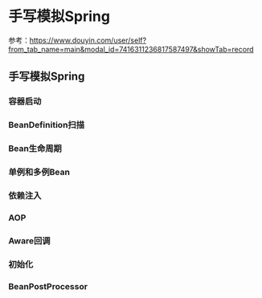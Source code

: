# 手写模拟Spring
参考：https://www.douyin.com/user/self?from_tab_name=main&modal_id=7416311236817587497&showTab=record

## 手写模拟Spring
### 容器启动
### BeanDefinition扫描
### Bean生命周期
### 单例和多例Bean
### 依赖注入
### AOP
### Aware回调
### 初始化
### BeanPostProcessor